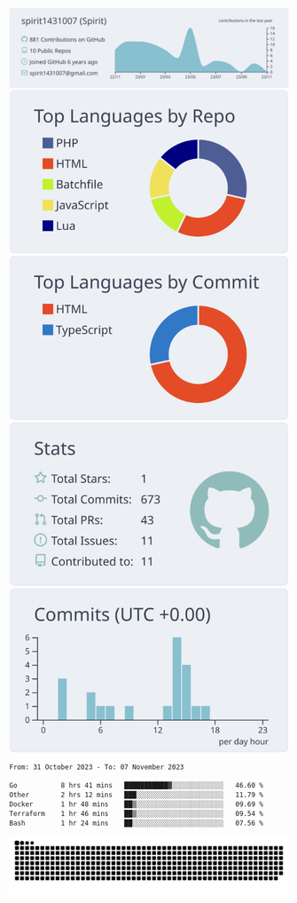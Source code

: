 [![](https://raw.githubusercontent.com/spirit1431007/spirit1431007/master/profile-summary-card-output/nord_bright/0-profile-details.svg)](https://git.io/spiritx)
[![](https://raw.githubusercontent.com/spirit1431007/spirit1431007/master/profile-summary-card-output/nord_bright/1-repos-per-language.svg)](https://git.io/spiritx) [![](https://raw.githubusercontent.com/spirit1431007/spirit1431007/master/profile-summary-card-output/nord_bright/2-most-commit-language.svg)](https://git.io/spiritx)
[![](https://raw.githubusercontent.com/spirit1431007/spirit1431007/master/profile-summary-card-output/nord_bright/3-stats.svg)](https://git.io/spiritx) [![](https://raw.githubusercontent.com/spirit1431007/spirit1431007/master/profile-summary-card-output/nord_bright/4-productive-time.svg)](https://git.io/spiritx)

<!--START_SECTION:waka-->

```txt
From: 31 October 2023 - To: 07 November 2023

Go           8 hrs 41 mins   ███████████▓░░░░░░░░░░░░░   46.60 %
Other        2 hrs 12 mins   ███░░░░░░░░░░░░░░░░░░░░░░   11.79 %
Docker       1 hr 48 mins    ██▒░░░░░░░░░░░░░░░░░░░░░░   09.69 %
Terraform    1 hr 46 mins    ██▒░░░░░░░░░░░░░░░░░░░░░░   09.54 %
Bash         1 hr 24 mins    ██░░░░░░░░░░░░░░░░░░░░░░░   07.56 %
```

<!--END_SECTION:waka-->

![contribution](https://github.com/spirit1431007/spirit1431007/blob/output/github-contribution-grid-snake.svg)
